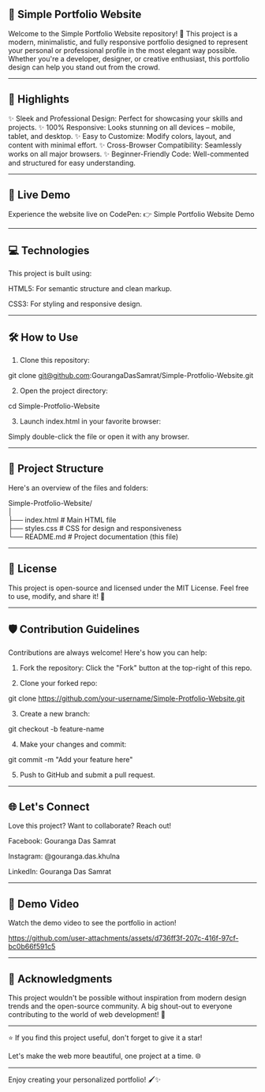 ## 🌟 Simple Portfolio Website

Welcome to the Simple Portfolio Website repository! 🚀
This project is a modern, minimalistic, and fully responsive portfolio designed to represent your personal or professional profile in the most elegant way possible. Whether you're a developer, designer, or creative enthusiast, this portfolio design can help you stand out from the crowd.


---

## 🌈 Highlights

✨ Sleek and Professional Design: Perfect for showcasing your skills and projects.
✨ 100% Responsive: Looks stunning on all devices – mobile, tablet, and desktop.
✨ Easy to Customize: Modify colors, layout, and content with minimal effort.
✨ Cross-Browser Compatibility: Seamlessly works on all major browsers.
✨ Beginner-Friendly Code: Well-commented and structured for easy understanding.


---

## 📸 Live Demo

Experience the website live on CodePen:
👉 Simple Portfolio Website Demo


---


## 💻 Technologies

This project is built using:

HTML5: For semantic structure and clean markup.

CSS3: For styling and responsive design.



---

## 🛠️ How to Use

1. Clone this repository:

git clone git@github.com:GourangaDasSamrat/Simple-Protfolio-Website.git


2. Open the project directory:

cd Simple-Protfolio-Website


3. Launch index.html in your favorite browser:

Simply double-click the file or open it with any browser.




---

## 📂 Project Structure

Here's an overview of the files and folders:

Simple-Protfolio-Website/  
│  
├── index.html      # Main HTML file  
├── styles.css      # CSS for design and responsiveness  
└── README.md       # Project documentation (this file)


---

## 📄 License

This project is open-source and licensed under the MIT License.
Feel free to use, modify, and share it! 💖


---

## 🛡️ Contribution Guidelines

Contributions are always welcome! Here's how you can help:

1. Fork the repository: Click the "Fork" button at the top-right of this repo.


2. Clone your forked repo:

git clone https://github.com/your-username/Simple-Protfolio-Website.git


3. Create a new branch:

git checkout -b feature-name


4. Make your changes and commit:

git commit -m "Add your feature here"


5. Push to GitHub and submit a pull request.




---

## 🌐 Let's Connect

Love this project? Want to collaborate? Reach out!

Facebook: Gouranga Das Samrat

Instagram: @gouranga.das.khulna

LinkedIn: Gouranga Das Samrat



---

## 🎥 Demo Video

Watch the demo video to see the portfolio in action!



https://github.com/user-attachments/assets/d736ff3f-207c-416f-97cf-bc0b66f591c5



---

## 🌟 Acknowledgments

This project wouldn't be possible without inspiration from modern design trends and the open-source community. A big shout-out to everyone contributing to the world of web development! 🙌


---

⭐ If you find this project useful, don't forget to give it a star!

Let's make the web more beautiful, one project at a time. 🌐


---

Enjoy creating your personalized portfolio! 🖌️✨

